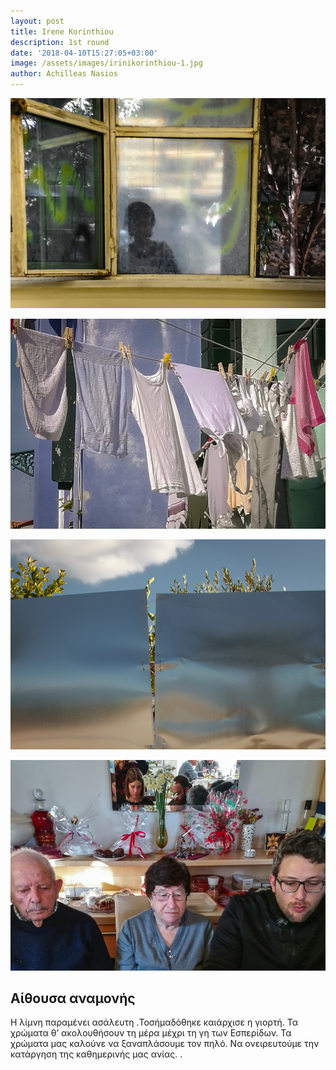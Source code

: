 ```yaml
---
layout: post
title: Irene Korinthiou
description: 1st round
date: '2018-04-10T15:27:05+03:00'
image: /assets/images/irinikorinthiou-1.jpg
author: Achilleas Nasios
---
```

![](/assets/images/irinikorinthiou-2.jpg)

![](/assets/images/irinikorinthiou-3.jpg)

![](/assets/images/irinikorinthiou-4.jpg)

![](/assets/images/irinikorinthiou-5.jpg)

## Αίθουσα αναμονής

Η λίμνη παραμένει ασάλευτη .Toσήμαδόθηκε καιάρχισε η γιορτή. Τα χρώματα θ’ ακολουθήσουν  τη μέρα μέχρι τη γη των Εσπερίδων. Τα χρώματα μας καλούνε  να ξαναπλάσουμε τον πηλό. Να ονειρευτούμε την κατάργηση της καθημερινής μας ανίας. .
